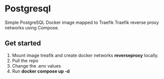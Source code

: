 # Postgresql

Simple PostgreSQL Docker image mapped to Traefik Traefik reverse proxy networks using Compose.

## Get started

1. Mount image treafik and create docker networks **reverseproxy** locally.
2. Pull the repo
3. Change the .env values
4. Run **docker compose up -d**
